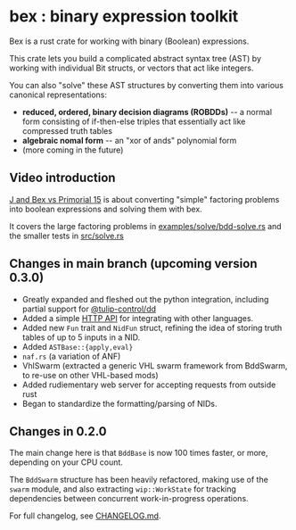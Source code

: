 # bex : binary expression toolkit

Bex is a rust crate for working with binary (Boolean) expressions.

This crate lets you build a complicated abstract syntax tree (AST) by working with individual Bit structs, or vectors that act like integers.

You can also "solve" these AST structures by converting them into various canonical representations:

  - **reduced, ordered, binary decision diagrams (ROBDDs)**
   -- a normal form consisting of if-then-else triples that
   essentially act like compressed truth tables
  - **algebraic nomal form**
    -- an "xor of ands" polynomial form
  - (more coming in the future)

## Video introduction

[J and Bex vs Primorial 15](https://www.youtube.com/watch?v=gtEGiq04E4Q&list=PLMVwLeG3bKmniOWnZUM2mcYKphm0ggS-C)
is about converting "simple" factoring problems into
boolean expressions and solving them with bex.

It covers the large factoring problems in [examples/solve/bdd-solve.rs](https://github.com/tangentstorm/bex/blob/main/examples/solve/bdd-solve.rs)
and the smaller tests in [src/solve.rs](https://github.com/tangentstorm/bex/blob/main/src/solve.rs)


## Changes in main branch (upcoming version 0.3.0)

- Greatly expanded and fleshed out the python integration, including partial support for [@tulip-control/dd](https://github.com/tulip-control/dd)
- Added a simple [HTTP API](https://github.com/tangentstorm/bex/tree/main/api) for integrating with other languages.
- Added new `Fun` trait and `NidFun` struct, refining the idea of storing truth tables of up to 5 inputs in a NID.
- Added `ASTBase::{apply,eval}`
- `naf.rs` (a variation of ANF)
- VhlSwarm (extracted a generic VHL swarm framework from BddSwarm, to re-use on other VHL-based mods)
- Added rudiementary web server for accepting requests from outside rust
- Began to standardize the formatting/parsing of NIDs.


## Changes in 0.2.0

The main change here is that `BddBase` is now 100 times faster, or more, depending on your CPU count.

The `BddSwarm` structure has been heavily refactored, making use of the `swarm` module, and also
extracting `wip::WorkState` for tracking dependencies between concurrent work-in-progress operations.

For full changelog, see [CHANGELOG.md](https://github.com/tangentstorm/bex/blob/main/CHANGELOG.md).
